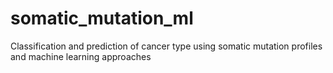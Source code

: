 # somatic_mutation_ml
Classification and prediction of cancer type using somatic mutation profiles and machine learning approaches
